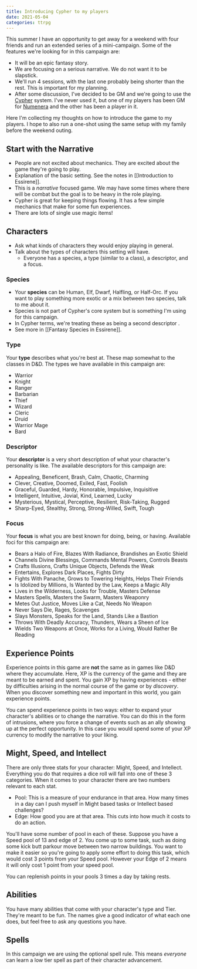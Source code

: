 ```yaml
---
title: Introducing Cypher to my players
date: 2021-05-04
categories: ttrpg
---
```


This summer I have an opportunity to get away for a weekend with four friends and run an extended series of a mini-campaign. Some of the features we're looking for in this campaign are:

- It will be an epic fantasy story.
- We are focusing on a serious narrative. We do not want it to be slapstick.
- We'll run 4 sessions, with the last one probably being shorter than the rest. This is important for my planning.
- After some discussion, I've decided to be GM and we're going to use the [Cypher](http://cypher-system.com/) system. I've never used it, but one of my players has been GM for [Numenera](http://numenera.com/) and the other has been a player in it.

Here I'm collecting my thoughts on how to introduce the game to my players. I hope to also run a one-shot using the same setup with my family before the weekend outing.

## Start with the Narrative

- People are not excited about mechanics. They are excited about the game they're going to play.
- Explanation of the basic setting. See the notes in [[Introduction to Essirene]].
- This is a *narrative* focused game. We may have some times where there will be combat but the goal is to be heavy in the role playing.
- Cypher is great for keeping things flowing. It has a few simple mechanics that make for some fun experiences.
- There are lots of single use magic items!

## Characters
- Ask what kinds of characters they would enjoy playing in general.
- Talk about the types of characters this setting will have.
	- Everyone has a species, a type (similar to a class), a descriptor, and a focus.

### Species
- Your **species** can be Human, Elf, Dwarf, Halfling, or Half-Orc. If you want to play something more exotic or a mix between two species, talk to me about it.
- Species is not part of Cypher's core system but is something I'm using for this campaign.
- In Cypher terms, we're treating these as being a second descriptor .
- See more in [[Fantasy Species in Essirene]]. 

### Type

Your **type** describes what you're best at. These map somewhat to the classes in D&D. The types we have available in this campaign are:
-  Warrior
-  Knight
-  Ranger
-  Barbarian
-  Thief
-  Wizard
-  Cleric
-  Druid
-  Warrior Mage
-  Bard

### Descriptor

Your **descriptor** is a very short description of what your character's personality is like. The available descriptors for this campaign are:
-   Appealing, Beneficent, Brash, Calm, Chaotic, Charming
-   Clever, Creative, Doomed, Exiled, Fast, Foolish
-   Graceful, Guarded, Hardy, Honorable, Impulsive, Inquisitive
-   Intelligent, Intuitive, Jovial, Kind, Learned, Lucky
-   Mysterious, Mystical, Perceptive, Resilient, Risk-Taking, Rugged
-   Sharp-Eyed, Stealthy, Strong, Strong-Willed, Swift, Tough

### Focus
Your **focus** is what you are best known for doing, being, or having. Available foci for this campaign are:
-    Bears a Halo of Fire, Blazes With Radiance, Brandishes an Exotic Shield
-    Channels Divine Blessings, Commands Mental Powers, Controls Beasts
-    Crafts Illusions, Crafts Unique Objects, Defends the Weak
-    Entertains, Explores Dark Places, Fights Dirty
-    Fights With Panache, Grows to Towering Heights, Helps Their Friends
-    Is Idolized by Millions, Is Wanted by the Law, Keeps a Magic Ally
-    Lives in the Wilderness, Looks for Trouble, Masters Defense
-    Masters Spells, Masters the Swarm, Masters Weaponry
-    Metes Out Justice, Moves Like a Cat, Needs No Weapon
-    Never Says Die, Rages, Scavenges
-    Slays Monsters, Speaks for the Land, Stands Like a Bastion
-    Throws With Deadly Accuracy, Thunders, Wears a Sheen of Ice
-    Wields Two Weapons at Once, Works for a Living, Would Rather Be Reading
	
## Experience Points

Experience points in this game are **not** the same as in games like D&D where they accumulate. Here, XP is the currency of the game and they are meant to be earned and spent. You gain XP by having experiences - either by difficulties arising in the normal course of the game or by *discovery*. When you discover something new and important in this world, you gain experience points.

You can spend experience points in two ways: either to expand your character's abilities or to change the narrative. You can do this in the form of intrusions, where you force a change of events such as an ally showing up at the perfect opportunity. In this case you would spend some of your XP currency to modify the narrative to your liking.

## Might, Speed, and Intellect

There are only three stats for your character: Might, Speed, and Intellect. Everything you do that requires a dice roll will fall into one of these 3 categories. When it comes to your character there are two numbers relevant to each stat.

- Pool: This is a measure of your endurance in that area. How many times in a day can I push myself in Might based tasks or Intellect based challenges?
- Edge: How good you are at that area. This cuts into how much it costs to do an action.

You'll have some number of pool in each of these. Suppose you have a Speed pool of 13 and edge of 2. You come up to some task, such as doing some kick butt parkour move between two narrow buildings. You want to make it easier so you're going to apply some effort to doing this task, which would cost 3 points from your Speed pool. However your Edge of 2 means it will only cost 1 point from your speed pool.

You can replenish points in your pools 3 times a day by taking rests.

## Abilities

You have many abilities that come with your character's type and Tier. They're meant to be fun. The names give a good indicator of what each one does, but feel free to ask any questions you have.

## Spells

In this campaign we are using the optional spell rule. This means *everyone* can learn a low tier spell as part of their character advancement.
